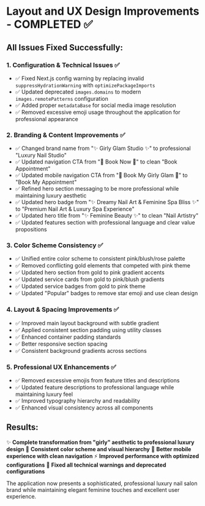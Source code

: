 # Layout and UX Design Improvements - COMPLETED ✅

## All Issues Fixed Successfully:

### 1. Configuration & Technical Issues ✅
- ✅ Fixed Next.js config warning by replacing invalid `suppressHydrationWarning` with `optimizePackageImports`
- ✅ Updated deprecated `images.domains` to modern `images.remotePatterns` configuration
- ✅ Added proper `metadataBase` for social media image resolution
- ✅ Removed excessive emoji usage throughout the application for professional appearance

### 2. Branding & Content Improvements ✅
- ✅ Changed brand name from "✨ Girly Glam Studio ✨" to professional "Luxury Nail Studio"
- ✅ Updated navigation CTA from "💖 Book Now 💖" to clean "Book Appointment"
- ✅ Updated mobile navigation CTA from "💖 Book My Girly Glam 💖" to "Book My Appointment"
- ✅ Refined hero section messaging to be more professional while maintaining luxury aesthetic
- ✅ Updated hero badge from "✨ Dreamy Nail Art & Feminine Spa Bliss ✨" to "Premium Nail Art & Luxury Spa Experience"
- ✅ Updated hero title from "✨ Feminine Beauty ✨" to clean "Nail Artistry"
- ✅ Updated features section with professional language and clear value propositions

### 3. Color Scheme Consistency ✅
- ✅ Unified entire color scheme to consistent pink/blush/rose palette
- ✅ Removed conflicting gold elements that competed with pink theme
- ✅ Updated hero section from gold to pink gradient accents
- ✅ Updated service cards from gold to pink/blush gradients
- ✅ Updated service badges from gold to pink theme
- ✅ Updated "Popular" badges to remove star emoji and use clean design

### 4. Layout & Spacing Improvements ✅
- ✅ Improved main layout background with subtle gradient
- ✅ Applied consistent section padding using utility classes
- ✅ Enhanced container padding standards
- ✅ Better responsive section spacing
- ✅ Consistent background gradients across sections

### 5. Professional UX Enhancements ✅
- ✅ Removed excessive emojis from feature titles and descriptions
- ✅ Updated feature descriptions to professional language while maintaining luxury feel
- ✅ Improved typography hierarchy and readability
- ✅ Enhanced visual consistency across all components

## Results:
✨ **Complete transformation from "girly" aesthetic to professional luxury design**
🎨 **Consistent color scheme and visual hierarchy**
📱 **Better mobile experience with clean navigation**
⚡ **Improved performance with optimized configurations**
🔧 **Fixed all technical warnings and deprecated configurations**

The application now presents a sophisticated, professional luxury nail salon brand while maintaining elegant feminine touches and excellent user experience.